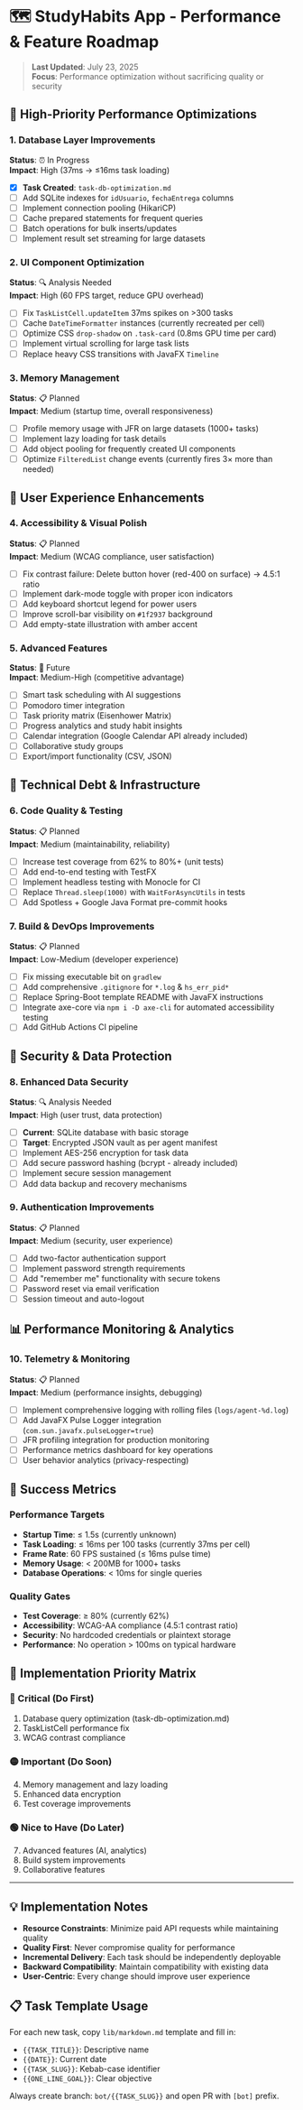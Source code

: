 # 🗺️ StudyHabits App - Performance & Feature Roadmap

> **Last Updated**: July 23, 2025  
> **Focus**: Performance optimization without sacrificing quality or security

## 🚀 High-Priority Performance Optimizations

### 1. Database Layer Improvements
**Status**: ⏰ In Progress  
**Impact**: High (37ms → ≤16ms task loading)
- [x] **Task Created**: `task-db-optimization.md`
- [ ] Add SQLite indexes for `idUsuario`, `fechaEntrega` columns
- [ ] Implement connection pooling (HikariCP)
- [ ] Cache prepared statements for frequent queries
- [ ] Batch operations for bulk inserts/updates
- [ ] Implement result set streaming for large datasets

### 2. UI Component Optimization  
**Status**: 🔍 Analysis Needed  
**Impact**: High (60 FPS target, reduce GPU overhead)
- [ ] Fix `TaskListCell.updateItem` 37ms spikes on >300 tasks
- [ ] Cache `DateTimeFormatter` instances (currently recreated per cell)
- [ ] Optimize CSS `drop-shadow` on `.task-card` (0.8ms GPU time per card)
- [ ] Implement virtual scrolling for large task lists
- [ ] Replace heavy CSS transitions with JavaFX `Timeline`

### 3. Memory Management
**Status**: 📋 Planned  
**Impact**: Medium (startup time, overall responsiveness)
- [ ] Profile memory usage with JFR on large datasets (1000+ tasks)
- [ ] Implement lazy loading for task details
- [ ] Add object pooling for frequently created UI components
- [ ] Optimize `FilteredList` change events (currently fires 3× more than needed)

## 🎨 User Experience Enhancements

### 4. Accessibility & Visual Polish
**Status**: 📋 Planned  
**Impact**: Medium (WCAG compliance, user satisfaction)
- [ ] Fix contrast failure: Delete button hover (red-400 on surface) → 4.5:1 ratio
- [ ] Implement dark-mode toggle with proper icon indicators
- [ ] Add keyboard shortcut legend for power users
- [ ] Improve scroll-bar visibility on `#1f2937` background
- [ ] Add empty-state illustration with amber accent

### 5. Advanced Features
**Status**: 🔮 Future  
**Impact**: Medium-High (competitive advantage)
- [ ] Smart task scheduling with AI suggestions
- [ ] Pomodoro timer integration
- [ ] Task priority matrix (Eisenhower Matrix)
- [ ] Progress analytics and study habit insights
- [ ] Calendar integration (Google Calendar API already included)
- [ ] Collaborative study groups
- [ ] Export/import functionality (CSV, JSON)

## 🔧 Technical Debt & Infrastructure

### 6. Code Quality & Testing
**Status**: 📋 Planned  
**Impact**: Medium (maintainability, reliability)
- [ ] Increase test coverage from 62% to 80%+ (unit tests)
- [ ] Add end-to-end testing with TestFX
- [ ] Implement headless testing with Monocle for CI
- [ ] Replace `Thread.sleep(1000)` with `WaitForAsyncUtils` in tests
- [ ] Add Spotless + Google Java Format pre-commit hooks

### 7. Build & DevOps Improvements
**Status**: 📋 Planned  
**Impact**: Low-Medium (developer experience)
- [ ] Fix missing executable bit on `gradlew`
- [ ] Add comprehensive `.gitignore` for `*.log` & `hs_err_pid*`
- [ ] Replace Spring-Boot template README with JavaFX instructions
- [ ] Integrate axe-core via `npm i -D axe-cli` for automated accessibility testing
- [ ] Add GitHub Actions CI pipeline

## 🔐 Security & Data Protection

### 8. Enhanced Data Security
**Status**: 🔍 Analysis Needed  
**Impact**: High (user trust, data protection)
- [ ] **Current**: SQLite database with basic storage
- [ ] **Target**: Encrypted JSON vault as per agent manifest
- [ ] Implement AES-256 encryption for task data
- [ ] Add secure password hashing (bcrypt - already included)
- [ ] Implement secure session management
- [ ] Add data backup and recovery mechanisms

### 9. Authentication Improvements
**Status**: 📋 Planned  
**Impact**: Medium (security, user experience)
- [ ] Add two-factor authentication support
- [ ] Implement password strength requirements
- [ ] Add "remember me" functionality with secure tokens
- [ ] Password reset via email verification
- [ ] Session timeout and auto-logout

## 📊 Performance Monitoring & Analytics

### 10. Telemetry & Monitoring
**Status**: 📋 Planned  
**Impact**: Medium (performance insights, debugging)
- [ ] Implement comprehensive logging with rolling files (`logs/agent-%d.log`)
- [ ] Add JavaFX Pulse Logger integration (`com.sun.javafx.pulseLogger=true`)
- [ ] JFR profiling integration for production monitoring
- [ ] Performance metrics dashboard for key operations
- [ ] User behavior analytics (privacy-respecting)

## 🎯 Success Metrics

### Performance Targets
- **Startup Time**: ≤ 1.5s (currently unknown)
- **Task Loading**: ≤ 16ms per 100 tasks (currently 37ms per cell)
- **Frame Rate**: 60 FPS sustained (≤ 16ms pulse time)
- **Memory Usage**: < 200MB for 1000+ tasks
- **Database Operations**: < 10ms for single queries

### Quality Gates
- **Test Coverage**: ≥ 80% (currently 62%)
- **Accessibility**: WCAG-AA compliance (4.5:1 contrast ratio)
- **Security**: No hardcoded credentials or plaintext storage
- **Performance**: No operation > 100ms on typical hardware

## 🚦 Implementation Priority Matrix

### 🔴 Critical (Do First)
1. Database query optimization (task-db-optimization.md)
2. TaskListCell performance fix
3. WCAG contrast compliance

### 🟡 Important (Do Soon)
4. Memory management and lazy loading
5. Enhanced data encryption
6. Test coverage improvements

### 🟢 Nice to Have (Do Later)
7. Advanced features (AI, analytics)
8. Build system improvements
9. Collaborative features

---

## 💡 Implementation Notes

- **Resource Constraints**: Minimize paid API requests while maintaining quality
- **Quality First**: Never compromise quality for performance
- **Incremental Delivery**: Each task should be independently deployable
- **Backward Compatibility**: Maintain compatibility with existing data
- **User-Centric**: Every change should improve user experience

## 📋 Task Template Usage

For each new task, copy `lib/markdown.md` template and fill in:
- `{{TASK_TITLE}}`: Descriptive name
- `{{DATE}}`: Current date  
- `{{TASK_SLUG}}`: Kebab-case identifier
- `{{ONE_LINE_GOAL}}`: Clear objective

Always create branch: `bot/{{TASK_SLUG}}` and open PR with `[bot]` prefix.
